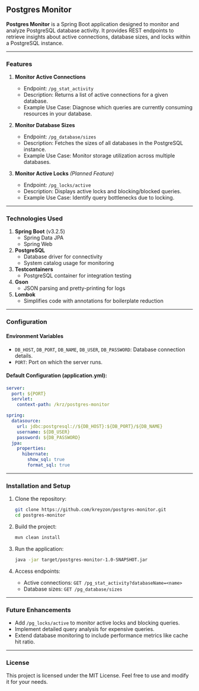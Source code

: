 
## Postgres Monitor

**Postgres Monitor** is a Spring Boot application designed to monitor and analyze PostgreSQL database activity. It provides REST endpoints to retrieve insights about active connections, database sizes, and locks within a PostgreSQL instance.

---

### Features

1. **Monitor Active Connections**
    - Endpoint: `/pg_stat_activity`
    - Description: Returns a list of active connections for a given database.
    - Example Use Case: Diagnose which queries are currently consuming resources in your database.

2. **Monitor Database Sizes**
    - Endpoint: `/pg_database/sizes`
    - Description: Fetches the sizes of all databases in the PostgreSQL instance.
    - Example Use Case: Monitor storage utilization across multiple databases.

3. **Monitor Active Locks** *(Planned Feature)*
    - Endpoint: `/pg_locks/active`
    - Description: Displays active locks and blocking/blocked queries.
    - Example Use Case: Identify query bottlenecks due to locking.

---

### Technologies Used

1. **Spring Boot** (v3.2.5)
    - Spring Data JPA
    - Spring Web
2. **PostgreSQL**
    - Database driver for connectivity
    - System catalog usage for monitoring
3. **Testcontainers**
    - PostgreSQL container for integration testing
4. **Gson**
    - JSON parsing and pretty-printing for logs
5. **Lombok**
    - Simplifies code with annotations for boilerplate reduction

---

### Configuration

#### **Environment Variables**
- `DB_HOST`, `DB_PORT`, `DB_NAME`, `DB_USER`, `DB_PASSWORD`: Database connection details.
- `PORT`: Port on which the server runs.

#### **Default Configuration (application.yml)**:
```yaml
server:
  port: ${PORT}
  servlet:
    context-path: /krz/postgres-monitor

spring:
  datasource:
    url: jdbc:postgresql://${DB_HOST}:${DB_PORT}/${DB_NAME}
    username: ${DB_USER}
    password: ${DB_PASSWORD}
  jpa:
    properties:
      hibernate:
        show_sql: true
        format_sql: true
```

---

### Installation and Setup

1. Clone the repository:
   ```bash
   git clone https://github.com/kreyzon/postgres-monitor.git
   cd postgres-monitor
   ```

2. Build the project:
   ```bash
   mvn clean install
   ```

3. Run the application:
   ```bash
   java -jar target/postgres-monitor-1.0-SNAPSHOT.jar
   ```

4. Access endpoints:
    - Active connections: `GET /pg_stat_activity?databaseName=<name>`
    - Database sizes: `GET /pg_database/sizes`

---

### Future Enhancements

- Add `/pg_locks/active` to monitor active locks and blocking queries.
- Implement detailed query analysis for expensive queries.
- Extend database monitoring to include performance metrics like cache hit ratio.

---

### License

This project is licensed under the MIT License. Feel free to use and modify it for your needs.
